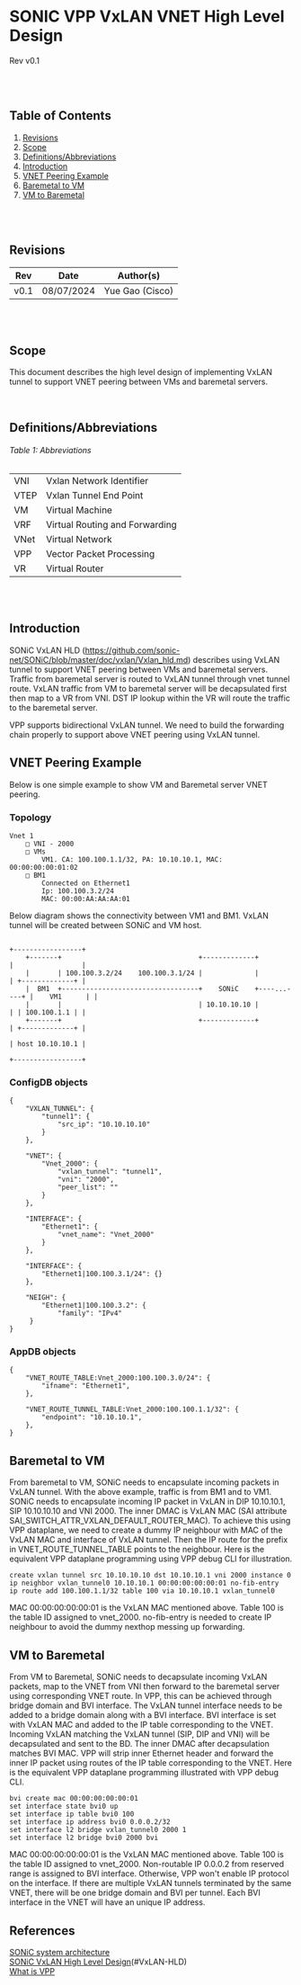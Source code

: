 # SONIC VPP VxLAN VNET High Level Design
Rev v0.1

<br/>
<br/>

## Table of Contents

1. [Revisions](#item-1)
2. [Scope](#item-2)
3. [Definitions/Abbreviations](#item-3)
4. [Introduction](#item-4)
5. [VNET Peering Example](#item-5)
6. [Baremetal to VM](#item-6)
7. [VM to Baremetal](#item-7)
<br/>
<br/>

<a id="item-1"></a>
## Revisions

| Rev | Date | Author(s) |
|-----|------|-----------|
|v0.1 | 08/07/2024 | Yue Gao (Cisco) |


<br/>
<br/>

<a id="item-2"></a>
## Scope
This document describes the high level design of implementing VxLAN tunnel to support VNET peering between VMs and baremetal servers.

<br/>

<a id="item-3"></a>
## Definitions/Abbreviations
###### Table 1: Abbreviations
|                          |                                |
|--------------------------|--------------------------------|
| VNI                      | Vxlan Network Identifier       |
| VTEP                     | Vxlan Tunnel End Point         |
| VM                       | Virtual Machine                |
| VRF                      | Virtual Routing and Forwarding |
| VNet                     | Virtual Network                |
| VPP                      | Vector Packet Processing       |
| VR                       | Virtual Router                 |
<br/>
<br/>

<a id="item-4"></a>
## Introduction
SONiC VxLAN HLD (https://github.com/sonic-net/SONiC/blob/master/doc/vxlan/Vxlan_hld.md) describes using VxLAN tunnel to support 
VNET peering between VMs and baremetal servers. Traffic from baremetal server is routed to VxLAN tunnel through vnet tunnel route.
VxLAN traffic from VM to baremetal server will be decapsulated first then map to a VR from VNI. DST IP lookup within the VR will
route the traffic to the baremetal server.

VPP supports bidirectional VxLAN tunnel. We need to build the forwarding chain properly to support above VNET peering using VxLAN
tunnel.

<a id="item-5"></a>
## VNET Peering Example
Below is one simple example to show VM and Baremetal server VNET peering.
### Topology
	Vnet 1 
		□ VNI - 2000
		□ VMs
			VM1. CA: 100.100.1.1/32, PA: 10.10.10.1, MAC: 00:00:00:00:01:02
		□ BM1 
			Connected on Ethernet1 
			Ip: 100.100.3.2/24
			MAC: 00:00:AA:AA:AA:01
Below diagram shows the connectivity between VM1 and BM1. VxLAN tunnel will be created between SONiC and VM host.
```
                                                                         +-----------------+
    +-------+                                  +-------------+           |                 |
    |       | 100.100.3.2/24    100.100.3.1/24 |             |           | +-------------+ |
    |  BM1  +----------------------------------+    SONiC    +----...----+ |    VM1      | | 
    |       |                                  | 10.10.10.10 |           | | 100.100.1.1 | |
    +-------+                                  +-------------+           | +-------------+ |
                                                                         | host 10.10.10.1 |
                                                                         +-----------------+
```
### ConfigDB objects
```
{ 
    "VXLAN_TUNNEL": {
        "tunnel1": {
            "src_ip": "10.10.10.10"
        }
    },

    "VNET": {
        "Vnet_2000": {
            "vxlan_tunnel": "tunnel1",
            "vni": "2000",
            "peer_list": ""
        }
    },

    "INTERFACE": {
        "Ethernet1": { 
            "vnet_name": "Vnet_2000"
        }
    },
     
    "INTERFACE": {
        "Ethernet1|100.100.3.1/24": {}
    },
   
    "NEIGH": {
        "Ethernet1|100.100.3.2": {
            "family": "IPv4"
     }
}
```
### AppDB objects
```
{  
    "VNET_ROUTE_TABLE:Vnet_2000:100.100.3.0/24": { 
        "ifname": "Ethernet1", 
    }, 

    "VNET_ROUTE_TUNNEL_TABLE:Vnet_2000:100.100.1.1/32": { 
        "endpoint": "10.10.10.1", 
    }, 
}
```

<a id="item-6"></a>
## Baremetal to VM

From baremetal to VM, SONiC needs to encapsulate incoming packets in VxLAN tunnel. With the above example, traffic is from 
BM1 and to VM1. SONiC needs to encapsulate incoming IP packet in VxLAN in DIP 10.10.10.1, SIP 10.10.10.10 and VNI 2000.
The inner DMAC is VxLAN MAC (SAI attribute SAI_SWITCH_ATTR_VXLAN_DEFAULT_ROUTER_MAC). To achieve this using VPP dataplane,
we need to create a dummy IP neighbour with MAC of the VxLAN MAC and interface of VxLAN tunnel. Then the IP route for the 
prefix in VNET_ROUTE_TUNNEL_TABLE points to the neighbour. Here is the equivalent VPP dataplane programming using VPP debug
CLI for illustration. 

```
create vxlan tunnel src 10.10.10.10 dst 10.10.10.1 vni 2000 instance 0
ip neighbor vxlan_tunnel0 10.10.10.1 00:00:00:00:00:01 no-fib-entry
ip route add 100.100.1.1/32 table 100 via 10.10.10.1 vxlan_tunnel0
```
MAC 00:00:00:00:00:01 is the VxLAN MAC mentioned above. Table 100 is the table ID assigned to vnet_2000. 
no-fib-entry is needed to create IP neighbour to avoid the dummy nexthop messing up forwarding.


<a id="item-7"></a>
## VM to Baremetal
From VM to Baremetal, SONiC needs to decapsulate incoming VxLAN packets, map to the VNET from VNI then forward to the baremetal
server using corresponding VNET route.
In VPP, this can be achieved through bridge domain and BVI interface. The VxLAN tunnel interface needs to be added to a bridge
domain along with a BVI interface. BVI interface is set with VxLAN MAC and added to the IP table corresponding to the VNET. 
Incoming VxLAN matching the VxLAN tunnel (SIP, DIP and VNI) will be decapsulated and sent to the BD. The inner DMAC after 
decapsulation matches BVI MAC. VPP will strip inner Ethernet header and forward the inner IP packet using routes of the 
IP table corresponding to the VNET.
Here is the equivalent VPP dataplane programming illustrated with VPP debug CLI.
```
bvi create mac 00:00:00:00:00:01 
set interface state bvi0 up
set interface ip table bvi0 100
set interface ip address bvi0 0.0.0.2/32
set interface l2 bridge vxlan_tunnel0 2000 1
set interface l2 bridge bvi0 2000 bvi
```
MAC 00:00:00:00:00:01 is the VxLAN MAC mentioned above. Table 100 is the table ID assigned to vnet_2000.
Non-routable IP 0.0.0.2 from reserved range is assigned to BVI interface. Otherwise, VPP won't enable IP protocol on the
interface. If there are multiple VxLAN tunnels terminated by the same VNET, there will be one bridge domain and BVI per 
tunnel. Each BVI interface in the VNET will have an unique IP address.
## References

[SONiC system architecture](https://github.com/sonic-net/SONiC/wiki/Architecture)\
[SONiC VxLAN High Level Design](https://github.com/sonic-net/SONiC/blob/master/doc/vxlan/Vxlan_hld.md)(#VxLAN-HLD)\
[What is VPP](https://s3-docs.fd.io/vpp/23.06/)